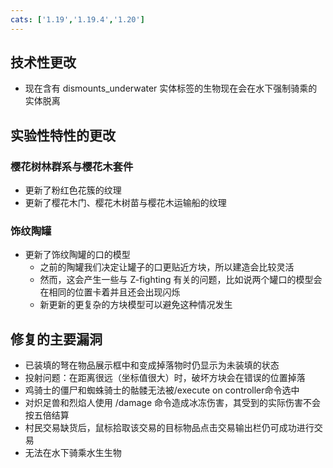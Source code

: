 ```yaml
---
cats: ['1.19','1.19.4','1.20']
---
```

## 技术性更改
* 现在含有 dismounts_underwater 实体标签的生物现在会在水下强制骑乘的实体脱离
## 实验性特性的更改
### 樱花树林群系与樱花木套件
* 更新了粉红色花簇的纹理
* 更新了樱花木门、樱花木树苗与樱花木运输船的纹理
### 饰纹陶罐
* 更新了饰纹陶罐的口的模型
	* 之前的陶罐我们决定让罐子的口更贴近方块，所以建造会比较灵活
	* 然而，这会产生一些与 Z-fighting 有关的问题，比如说两个罐口的模型会在相同的位置卡着并且还会出现闪烁
	* 新更新的更复杂的方块模型可以避免这种情况发生
## 修复的主要漏洞
* 已装填的弩在物品展示框中和变成掉落物时仍显示为未装填的状态
* 投射问题：在距离很远（坐标值很大）时，破坏方块会在错误的位置掉落
* 鸡骑士的僵尸和蜘蛛骑士的骷髅无法被/execute on controller命令选中
* 对炽足兽和烈焰人使用 /damage 命令造成冰冻伤害，其受到的实际伤害不会按五倍结算
* 村民交易缺货后，鼠标拾取该交易的目标物品点击交易输出栏仍可成功进行交易
* 无法在水下骑乘水生生物
